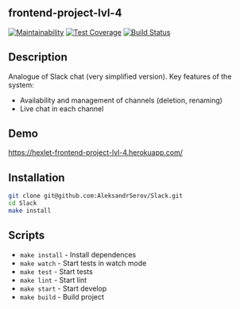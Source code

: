 ## frontend-project-lvl-4

[![Maintainability](https://api.codeclimate.com/v1/badges/7bd031449c942a10b839/maintainability)](https://codeclimate.com/github/AleksandrSerov/frontend-project-lvl4/maintainability)
[![Test Coverage](https://api.codeclimate.com/v1/badges/7bd031449c942a10b839/test_coverage)](https://codeclimate.com/github/AleksandrSerov/frontend-project-lvl4/test_coverage)
[![Build Status](https://travis-ci.org/AleksandrSerov/frontend-project-lvl4.svg?branch=master)](https://travis-ci.org/AleksandrSerov/frontend-project-lvl4)

## Description

Analogue of Slack chat (very simplified version). Key features of the system:

- Availability and management of channels (deletion, renaming)
 - Live chat in each channel
## Demo

https://hexlet-frontend-project-lvl-4.herokuapp.com/

## Installation

```bash
git clone git@github.com:AleksandrSerov/Slack.git
cd Slack
make install
```

## Scripts

- `make install` - Install dependences
- `make watch` - Start tests in watch mode
- `make test` - Start tests
- `make lint` - Start lint
- `make start` - Start develop
- `make build` - Build project
